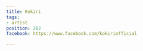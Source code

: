 ```yaml
---
title: Kokiri
tags:
- artist
position: 262
facebook: https://www.facebook.com/kokiriofficial

---
```


